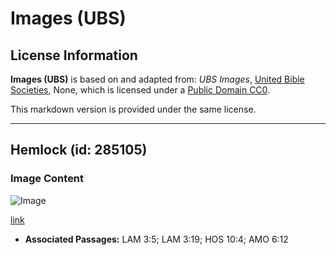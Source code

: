 # Images (UBS)

## License Information

**Images (UBS)** is based on and adapted from: _UBS Images_, [United Bible Societies](https://unitedbiblesocieties.org/), None, which is licensed under a [Public Domain CC0](https://creativecommons.org/public-domain/cc0/).

This markdown version is provided under the same license.



--------------------------------

## Hemlock (id: 285105)

### Image Content

![Image](https://cdn.aquifer.bible/aquifer-content/resources/Media/WEB-0291_hemlock.jpg)

[link](https://cdn.aquifer.bible/aquifer-content/resources/Media/WEB-0291_hemlock.jpg)

* **Associated Passages:** LAM 3:5; LAM 3:19; HOS 10:4; AMO 6:12

